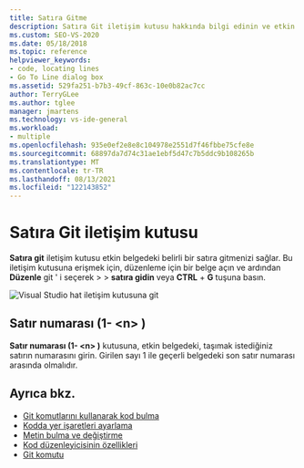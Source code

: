 ```yaml
---
title: Satıra Gitme
description: Satıra Git iletişim kutusu hakkında bilgi edinin ve etkin belgede belirli bir satıra gitmenizi sağlar.
ms.custom: SEO-VS-2020
ms.date: 05/18/2018
ms.topic: reference
helpviewer_keywords:
- code, locating lines
- Go To Line dialog box
ms.assetid: 529fa251-b7b3-49cf-863c-10e0b82ac7cc
author: TerryGLee
ms.author: tglee
manager: jmartens
ms.technology: vs-ide-general
ms.workload:
- multiple
ms.openlocfilehash: 935e0ef2e8e8c104978e2551d7f46fbbe75cfe8e
ms.sourcegitcommit: 68897da7d74c31ae1ebf5d47c7b5ddc9b108265b
ms.translationtype: MT
ms.contentlocale: tr-TR
ms.lasthandoff: 08/13/2021
ms.locfileid: "122143852"
---
```

# <a name="go-to-line-dialog-box"></a>Satıra Git iletişim kutusu

**Satıra git** iletişim kutusu etkin belgedeki belirli bir satıra gitmenizi sağlar. Bu iletişim kutusuna erişmek için, düzenleme için bir belge açın ve ardından **Düzenle** git ' i seçerek  >    >  **satıra gidin** veya **CTRL** + **G** tuşuna basın.

![Visual Studio hat iletişim kutusuna git](media/go-to-line-dialog-box.png)

## <a name="line-number-1---n"></a>Satır numarası (1- \<n> )

**Satır numarası (1- \<n> )** kutusuna, etkin belgedeki, taşımak istediğiniz satırın numarasını girin. Girilen sayı 1 ile geçerli belgedeki son satır numarası arasında olmalıdır.

## <a name="see-also"></a>Ayrıca bkz.

- [Git komutlarını kullanarak kod bulma](../../ide/go-to.md)
- [Kodda yer işaretleri ayarlama](../../ide/setting-bookmarks-in-code.md)
- [Metin bulma ve değiştirme](../../ide/finding-and-replacing-text.md)
- [Kod düzenleyicisinin özellikleri](../../ide/writing-code-in-the-code-and-text-editor.md)
- [Git komutu](go-to-command.md)
